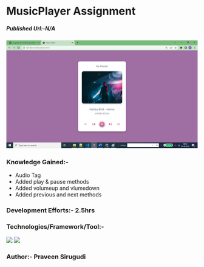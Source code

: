 # MusicPlayer Assignment

##### Published Url:-N/A


<img src="https://github.com/sirugudipraveen3637/musicPlayer/blob/main/music.png" height="50%" width="100%"/>


### Knowledge Gained:-

  - Audio Tag
  - Added play & pause methods
  - Added volumeup and vlumedown
  - Added previous and next methods

  
### Development Efforts:- 2.5hrs
  
### Technologies/Framework/Tool:-
<span>

<img src="https://img.shields.io/badge/-Java%20Script-yellowgreen"/>
<img src="https://img.shields.io/badge/-HTML-blue"/>
</span>


### Author:- <b>Praveen Sirugudi<b>


